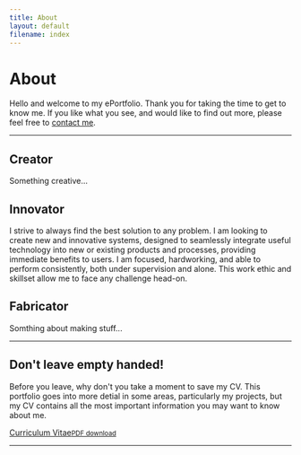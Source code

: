 ```yaml
---
title: About
layout: default
filename: index
---
```


<h1>About</h1>

<p>
  Hello and welcome to my ePortfolio. Thank you for taking the time to get to know me. If you like what you see, and would like to find out more, please feel free to <a href="contact">contact me</a>.
</p>
<hr>

<h2>Creator</h2>
<p>
  Something creative...
</p>

<h2>Innovator</h2>
<p>
  I strive to always find the best solution to any problem. I am looking to create new and innovative systems, designed to seamlessly integrate useful technology into new or existing products and processes, providing immediate benefits to users. I am focused, hardworking, and able to perform consistently, both under supervision and alone. This work ethic and skillset allow me to face any challenge head-on.
</p>

<h2>Fabricator</h2>
<p>
  Somthing about making stuff...
</p>

<hr>
<h2>Don't leave empty handed!</h2>
<p>
  Before you leave, why don't you take a moment to save my CV. This portfolio goes into more detial in some areas, particularly my projects, but my CV contains all the most important information you may want to know about me.
</p>

<div class="linkbox">
  <a href="resources/CV_StefanDominicus.pdf" target="_blank">Curriculum Vitae<small>PDF download</small></a>
</div>

<hr>
